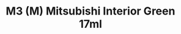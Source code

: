 ---
layout: product
title: "M3 (M) Mitsubishi Interior Green 17ml"
price: "320" 
desc: "Akrilna boja 17mL"
img_path: "/assets/img/AK2067.webp"
brand: "AK "
available: false
special_offer: false
new: false
soon: false
cat: "020000"
subcat: "020200"
subsubcat: "020203"
sifra: "AK2067"
popular: false
spec: false
---